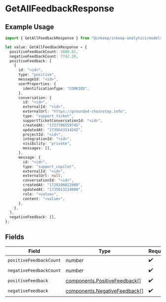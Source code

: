 # GetAllFeedbackResponse

## Example Usage

```typescript
import { GetAllFeedbackResponse } from "@inkeep/inkeep-analytics/models/components";

let value: GetAllFeedbackResponse = {
  positiveFeedbackCount: 3680.81,
  negativeFeedbackCount: 7742.28,
  positiveFeedback: [
    {
      id: "<id>",
      type: "positive",
      messageId: "<id>",
      userProperties: {
        identificationType: "COOKIED",
      },
      conversation: {
        id: "<id>",
        externalId: "<id>",
        externalUrl: "https://grounded-chainstay.info",
        type: "support_ticket",
        supportTicketConversationId: "<id>",
        createdAt: "1727706559745",
        updatedAt: "1735643314242",
        projectId: "<id>",
        integrationId: "<id>",
        visibility: "private",
        messages: [],
      },
      message: {
        id: "<id>",
        type: "support_copilot",
        externalId: "<id>",
        externalUrl: null,
        conversationId: "<id>",
        createdAt: "1729106822008",
        updatedAt: "1735613114800",
        role: "<value>",
        content: "<value>",
      },
    },
  ],
  negativeFeedback: [],
};
```

## Fields

| Field                                                                        | Type                                                                         | Required                                                                     | Description                                                                  |
| ---------------------------------------------------------------------------- | ---------------------------------------------------------------------------- | ---------------------------------------------------------------------------- | ---------------------------------------------------------------------------- |
| `positiveFeedbackCount`                                                      | *number*                                                                     | :heavy_check_mark:                                                           | N/A                                                                          |
| `negativeFeedbackCount`                                                      | *number*                                                                     | :heavy_check_mark:                                                           | N/A                                                                          |
| `positiveFeedback`                                                           | [components.PositiveFeedback](../../models/components/positivefeedback.md)[] | :heavy_check_mark:                                                           | N/A                                                                          |
| `negativeFeedback`                                                           | [components.NegativeFeedback](../../models/components/negativefeedback.md)[] | :heavy_check_mark:                                                           | N/A                                                                          |